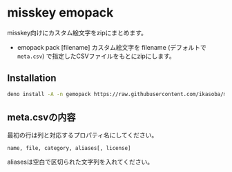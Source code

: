 # misskey emopack

misskey向けにカスタム絵文字をzipにまとめます。

- emopack pack [filename]
  カスタム絵文字を filename (デフォルトで`meta.csv`) で指定したCSVファイルをもとにzipにします。

## Installation

```sh
deno install -A -n gemopack https://raw.githubusercontent.com/ikasoba/misskey-emopack/main/cli.ts
```

## meta.csvの内容

最初の行は列と対応するプロパティ名にしてください。

```csv
name, file, category, aliases[, license]
```

aliasesは空白で区切られた文字列を入れてください。
